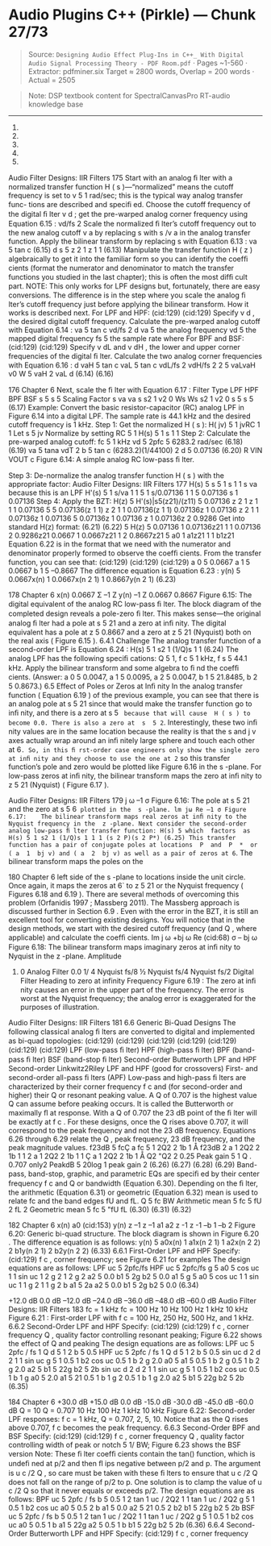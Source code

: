 # Audio Plugins C++ (Pirkle) — Chunk 27/73

> Source: `Designing Audio Effect Plug-Ins in C++_ With Digital Audio Signal Processing Theory - PDF Room.pdf` · Pages ~1-560 · Extractor: pdfminer.six
> Target ≈ 2800 words, Overlap = 200 words · Actual = 2505

> Note: DSP textbook content for SpectralCanvasPro RT-audio knowledge base

---
1.
2.
3.
4.
5.
Audio Filter Designs: IIR Filters  175
   Start with an analog ﬁ lter with a normalized transfer function  H ( s )—“normalized” means
the cutoff frequency is set to v 5 1 rad/sec; this is the typical way analog transfer func-
tions are described and speciﬁ ed.
   Choose the cutoff frequency of the digital ﬁ lter v  d  ; get the pre-warped analog corner
frequency using  Equation 6.15 :
vd/fs
2
   Scale the normalized ﬁ lter’s cutoff frequency out to the new analog cutoff v a  by replacing
 s  with  s /v a  in the analog transfer function.
   Apply the bilinear transform by replacing s with  Equation 6.13 :
  va 5  tan c
(6.15)
d
  s 5
z 2 1
z 1 1
(6.13)
   Manipulate the transfer function  H ( z ) algebraically to get it into the familiar form so you
can identify the coefﬁ cients (format the numerator and denominator to match the transfer
functions you studied in the last chapter); this is often the most difﬁ cult part.
 NOTE: This only works for LPF designs but, fortunately, there are easy conversions. The
difference is in the step where you scale the analog ﬁ lter’s cutoff frequency just before
applying the bilinear transform. How it works is described next.
 For LPF and HPF:
(cid:129)
(cid:129)
   Specify  v  d  , the desired digital cutoff frequency.
   Calculate the pre-warped analog cutoff with  Equation 6.14 :
va 5  tan c
vd/fs
2
d
va 5  the  analog  frequency
vd 5  the  mapped  digital  frequency
fs  5  the  sample  rate
where
 For BPF and BSF:
(cid:129)
(cid:129)
   Specify  v  dL   and v  dH  , the lower and upper corner frequencies of the digital ﬁ lter.
   Calculate the two analog corner frequencies with  Equation 6.16 :
d
vaH 5 tan c
vaL 5 tan c
vdL/fs
2
vdH/fs
2
2 5 vaLvaH
v0
W 5 vaH 2 vaL
d
(6.14)
(6.16)

176  Chapter 6
 Next, scale the ﬁ lter with  Equation 6.17 :
Filter Type
LPF
HPF
BPF
BSF
s 5
s 5
Scaling Factor
s
va
va
s
s2 1 v2
0
Ws
Ws
s2 1 v2
0
s 5
s 5
(6.17)
 Example:
 Convert the basic  resistor-capacitor (RC)   analog LPF in  Figure 6.14  into a digital LPF. The
sample rate is 44.1 kHz and the desired cutoff frequency is 1 kHz.
  Step 1: Get the normalized  H ( s ):
H(  jv)  5
1
jvRC 1 1
                                  Let  s 5 jv
   Normalize  by  setting  RC 5 1
H(s) 5
1
s 1 1
  Step 2: Calculate the pre-warped analog cutoff:
fc 5 1 kHz
vd 5 2pfc 5 6283.2  rad/sec
(6.18)
(6.19)
  va 5  tana
vdT
2
b 5  tan c
(6283.2)(1/44100)
2
d 5 0.07136
(6.20)
R
VIN
VOUT
c
 Figure 6.14:    A simple analog RC low-pass ﬁ lter.

  Step 3: De-normalize the analog transfer function  H ( s ) with the appropriate factor:
Audio Filter Designs: IIR Filters  177
H(s) 5
s 5
1
s 1 1
s
va
  because  this  is  an  LPF
H'(s) 5
1
s/va 1 1
5
1
s/0.07136 1 1
5
0.07136
s 1 0.07136
  Step 4: Apply the BZT:
H(z) 5 H'(s)|s5(z21)/(z11)
5
0.07136
z 2 1
z 1 1
1 0.07136
5
5
0.07136(z 1 1)
z 2 1 1 0.07136(z 1 1)
0.07136z 1 0.07136
z 2 1 1 0.07136z 1 0.07136
5
0.07136z 1 0.07136
z 1 0.07136z 2 0.9286
 Get into standard H(z) format:
(6.21)
(6.22)
5
H(z)   5
0.07136 1 0.07136z21
1 1 0.07136 2 0.9286z21
0.0667 1 0.0667z21
1 2 0.8667z21 5
a0 1 a1z21
1 1 b1z21
  Equation 6.22  is in the format that we need with the numerator and denominator properly
formed to observe the coefﬁ cients. From the transfer function, you can see that:
(cid:129)
(cid:129)
(cid:129)
   a  0  5 0.0667
   a  1  5 0.0667
   b  1  5 –0.8667
 The difference equation is  Equation 6.23 :
  y(n) 5 0.0667x(n) 1 0.0667x(n 2 1) 1 0.8667y(n 2 1)
(6.23)

178  Chapter 6
x(n)
0.0667
Σ
–1
Z
y(n)
–1
Z
0.0667
0.8667
 Figure 6.15:    The digital equivalent of the analog RC low-pass ﬁ lter.
 The block diagram of the completed design reveals a pole-zero ﬁ lter. This makes
sense—the original analog ﬁ lter had a pole at  s  5 21 and a zero at inﬁ nity. The digital
equivalent has a pole at  z  5 0.8667 and a zero at  z  5 21 (Nyquist) both on the real axis
( Figure 6.15 ).
  6.4.1  Challenge
 The analog transfer function of a second-order LPF is  Equation 6.24 :
  H(s) 5
1
s2 1 (1/Q)s 1 1
(6.24)
 The analog LPF has the following speciﬁ cations:  Q  5 1,  f  c  5 1 kHz,  f  s  5 44.1 kHz. Apply
the bilinear transform and some algebra to ﬁ nd the coefﬁ cients. (Answer: a 0  5 0.0047,
a 1  5 0.0095, a 2  5 0.0047, b 1  5 21.8485, b 2  5 0.8673.)
    6.5    Effect of Poles or Zeros at Inﬁ nity
 In the analog transfer function ( Equation 6.19 ) of the previous example, you can see that
there is an analog pole at  s  5 21 since that would make the transfer function go to inﬁ nity,
and there is a zero at  s  5 ` because that will cause  H ( s ) to become 0.0. There is also a zero
at  s  5 2`. Interestingly, these two inﬁ nity values are in the same location because the reality
is that the s and  j v axes actually wrap around an inﬁ nitely large sphere and touch each other
at 6`. So, in this ﬁ rst-order case engineers only show the single zero at inﬁ nity and they
choose to use the one at 2` so this transfer function’s pole and zero would be plotted like
 Figure 6.16  in the  s -plane. For low-pass zeros at inﬁ nity, the bilinear transform maps the zero
at inﬁ nity to  z  5 21 (Nyquist) ( Figure 6.17 ).

Audio Filter Designs: IIR Filters  179
j ω
–1
σ
 Figure 6.16:    The pole at  s  5 21 and the zero at  s  5 6`
plotted in the  s -plane.
lm
jω
Re
–1
σ
 Figure 6.17:    The bilinear transform maps real zeros at inﬁ nity to the Nyquist
frequency in the  z -plane.
 Next consider the second-order analog low-pass ﬁ lter transfer function:
                                                       H(s) 5
which  factors  as
                                                       H(s) 5
1
s2 1 (1/Q)s 1 1
1
(s 2 P)(s 2 P*)
(6.25)
 This transfer function has a pair of conjugate poles at locations  P  and  P  *  or ( a  1  bj v) and
( a  2  bj v) as well as a pair of zeros at 6`. The bilinear transform maps the poles on the

180  Chapter 6
left side of the  s -plane to locations inside the unit circle. Once again, it maps the zeros at 6`
to  z  5 21 or the Nyquist frequency ( Figures 6.18  and  6.19 ).
 There are several methods of overcoming this problem (Orfanidis 1997 ; Massberg 2011).
The Massberg approach is discussed further in  Section 6.9 . Even with the error in the BZT,
it is still an excellent tool for converting existing designs. You will notice that in the design
methods, we start with the desired cutoff frequency (and  Q , where applicable) and calculate
the coefﬁ cients.
Im
j ω
+bj ω
Re
(cid:68)
σ
– bj ω
 Figure 6.18:    The bilinear transform maps imaginary zeros at inﬁ nity
to Nyquist in the  z -plane.
Amplitude
1. 0
Analog  Filter
0.0
1/ 4  Nyquist
fs/8
½  Nyquist
fs/4
Nyquist
fs/2
Digital  Filter
Heading to
zero at infinity
Frequency
 Figure 6.19 :    The zero at inﬁ nity causes an error in the upper part of the frequency.
The error is worst at the Nyquist frequency; the analog error is exaggerated for
the purposes of illustration.

Audio Filter Designs: IIR Filters  181
   6.6    Generic Bi-Quad Designs
 The following classical analog ﬁ lters are converted to digital and implemented as bi-quad
topologies:
(cid:129)
(cid:129)
(cid:129)
(cid:129)
(cid:129)
(cid:129)
(cid:129)
   LPF (low-pass ﬁ lter)
   HPF (high-pass ﬁ lter)
   BPF (band-pass ﬁ lter)
   BSF (band-stop ﬁ lter)
   Second-order Butterworth LPF and HPF
   Second-order Linkwitz2Riley LPF and HPF (good for crossovers)
   First- and second-order all-pass ﬁ lters (APF)
 Low-pass and high-pass ﬁ lters are characterized by their corner frequency  f  c  and (for second-order
and higher) their  Q  or resonant peaking value. A  Q  of 0.707 is the highest value  Q  can assume
before peaking occurs. It is called the Butterworth or maximally ﬂ at response. With a  Q  of 0.707
the 23 dB point of the ﬁ lter will be exactly at  f  c . For these designs, once the  Q  rises above 0.707,
it will correspond to the peak frequency and not the 23 dB frequency.  Equations 6.26  through
 6.29  relate the  Q , peak frequency, 23 dB frequency, and the peak magnitude values.
  f23dB 5 fcÇ
a
      fc 5
1
2Q2 2 1b 1 Å
f23dB
2
a
1
2Q2 2 1b
1 1
2
a
1
2Q2 2 1b
1 1
Ç
a
1
2Q2 2 1b 1 Å
Q2
"Q2 2 0.25
   Peak gain  5
 1 Q  .  0.707 only2
  PeakdB 5 20log 1 peak gain 2
(6.26)
(6.27)
(6.28)
(6.29)
 Band-pass, band-stop, graphic, and parametric EQs are speciﬁ ed by their center frequency  f  c
and  Q  or bandwidth (Equation 6.30). Depending on the ﬁ lter, the arithmetic (Equation 6.31)
or geometric (Equation 6.32) mean is used to relate fc and the band edges fU and fL.
  Q 5
fc
BW
  Arithmetic mean 5 fc 5
fU 2 fL
2
Geometric mean 5 fc 5 "fU fL
(6.30)
(6.31)
(6.32)

182  Chapter 6
x(n)
a0
(cid:153)
y(n)
z –1
z –1
a1
a2
z -1
z -1
–b 1
–b
2
 Figure 6.20:    Generic bi-quad structure.
 The block diagram is shown in  Figure 6.20 .
 The difference equation is as follows:
  y(n) 5 a0x(n) 1 a1x(n 2 1) 1 a2x(n 2 2) 2 b1y(n 2 1) 2 b2y(n 2 2)
(6.33)
  6.6.1  First-Order LPF and HPF
 Specify:
(cid:129)
    f  c , corner frequency; see Figure 6.21 for examples
 The design equations are as follows:
     LPF
uc 5 2pfc/fs
     HPF
uc 5 2pfc/fs
 g 5
a0 5
 cos uc
1 1 sin uc
1 2 g
2
1 2 g
2
a2 5 0.0
b1 5 2g
b2 5 0.0
a1 5
 g 5
a0 5
 cos uc
1 1 sin uc
1 1 g
2
1 1 g
2
b
a1 5 2a
a2 5 0.0
b1 5 2g
b2 5 0.0
(6.34)

+12.0  dB
0.0  dB
–12.0 dB
–24.0 dB
–36.0 dB
–48.0 dB
–60.0 dB
Audio Filter Designs: IIR Filters  183
fc =  1  kHz
fc = 100  Hz
10 Hz
100 Hz
1 kHz
10 kHz
 Figure 6.21 :    First-order LPF with  f  c   = 100 Hz, 250 Hz, 500 Hz, and 1 kHz.
   6.6.2  Second-Order LPF and HPF
 Specify:
(cid:129)
(cid:129)
    f  c , corner frequency
    Q , quality factor controlling resonant peaking; Figure 6.22 shows the effect of Q and
peaking
 The design equations are as follows:
         LPF
uc 5 2pfc / fs
1
Q
d 5
1 2
b 5 0.5
           HPF
uc 5 2pfc / fs
1
Q
 d 5
1 2
 b 5 0.5
 sin uc
d
2
d
2
1 1
 sin uc
g 5 1 0.5 1 b2 cos uc
0.5 1 b 2 g
2.0
a0 5
a1 5 0.5 1 b 2 g
0.5 1 b 2 g
2.0
a2 5
b1 5 22g
b2 5 2b
 sin uc
d
2
d
2
1 1
 sin uc
 g 5 1 0.5 1 b2 cos uc
0.5 1 b 1 g
a0 5
2.0
a1 5 21 0.5 1 b 1 g 2
0.5 1 b 1 g
2.0
a2 5
b1 5 22g
b2 5 2b
(6.35)

184  Chapter 6
+30.0 dB
+15.0 dB
0.0 dB
-15.0 dB
-30.0 dB
-45.0 dB
-60.0 dB
Q = 10
Q = 0.707
10 Hz
100 Hz
1 kHz
10 kHz
 Figure 6.22:    Second-order LPF responses:  f  c  = 1 kHz,  Q  = 0.707, 2, 5, 10.
Notice that as the  Q  rises above 0.707,  f  c  becomes the peak frequency.
   6.6.3  Second-Order BPF and BSF
 Specify:
(cid:129)
(cid:129)
    f  c , corner frequency
    Q , quality factor controlling width of peak or notch 5 1/ BW; Figure 6.23 shows the BSF
version
 Note: These ﬁ lter coefﬁ cients contain the tan() function, which is undeﬁ ned at p/2 and then
ﬂ ips negative between p/2 and p. The argument is u c /2 Q , so care must be taken with these
ﬁ lters to ensure that u c /2 Q  does not fall on the range of p/2 to p. One solution is to clamp the
value of u c /2 Q  so that it never equals or exceeds p/2.
 The design equations are as follows:
                BPF
uc 5 2pfc / fs
b 5 0.5
1 2 tan 1 uc /  2Q2
1 1 tan 1 uc /  2Q2
g 5 1 0.5 1 b2 cos uc
a0 5 0.5 2 b
a1 5 0.0
a2 5 21 0.5 2 b2
b1 5 22g
b2 5 2b
                 BSF
uc 5 2pfc / fs
 b 5 0.5
1 2 tan 1 uc /  2Q2
1 1 tan 1 uc /  2Q2
 g 5 1 0.5 1 b2 cos uc
a0 5 0.5 1 b
a1 5 22g
a2 5 0.5 1 b
b1 5 22g
b2 5 2b
(6.36)
   6.6.4  Second-Order Butterworth LPF and HPF
 Specify:
(cid:129)
    f  c , corner frequency
